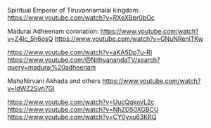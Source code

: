 Spiritual Emperor of Tiruvannamalai kingdom:
https://www.youtube.com/watch?v=RXeXBpr0bOc

Madurai Adheenam coronation:
https://www.youtube.com/watch?v=Z4Ic_5h6osQ
https://www.youtube.com/watch?v=GNuNRenlTKw

https://www.youtube.com/watch?v=aKA5Dp7u-RI
https://www.youtube.com/@NithyanandaTV/search?query=madurai%20adheenam

MahaNirvani Akhada and others
https://www.youtube.com/watch?v=IdWZ2Svh7GI

https://www.youtube.com/watch?v=UucQqkovL2c
https://www.youtube.com/watch?v=NhZD50XGBCU
https://www.youtube.com/watch?v=CY0yxu63KRQ